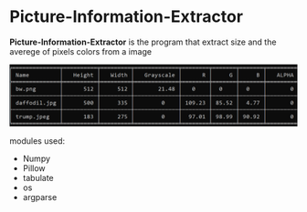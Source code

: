 Picture-Information-Extractor
====================================

**Picture-Information-Extractor** is the program that extract size and
the averege of pixels colors from a image

![Alt text](https://github.com/Akay729/Picture-Information-Extractor/blob/main/rm_img/Screenshot%20(163).png "Optional Title")

modules used:

  * Numpy
  * Pillow
  * tabulate
  * os
  * argparse

